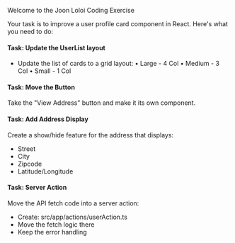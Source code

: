 Welcome to the Joon Loloi Coding Exercise

Your task is to improve a user profile card component in React. Here's what you need to do:

#### Task: Update the UserList layout
- Update the list of cards to a grid layout:
• Large - 4 Col
• Medium - 3 Col
• Small - 1 Col

#### Task: Move the Button
Take the "View Address" button and make it its own component.

#### Task: Add Address Display
Create a show/hide feature for the address that displays:
- Street
- City
- Zipcode
- Latitude/Longitude

#### Task: Server Action
Move the API fetch code into a server action:
- Create: src/app/actions/userAction.ts
- Move the fetch logic there
- Keep the error handling